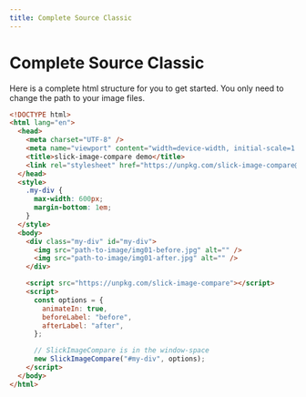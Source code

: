 ```yaml
---
title: Complete Source Classic
---
```


<script setup>
</script>

# Complete Source Classic

Here is a complete html structure for you to get started.
You only need to change the path to your image files.

```html
<!DOCTYPE html>
<html lang="en">
  <head>
    <meta charset="UTF-8" />
    <meta name="viewport" content="width=device-width, initial-scale=1.0" />
    <title>slick-image-compare demo</title>
    <link rel="stylesheet" href="https://unpkg.com/slick-image-compare@0.4.10/dist/slick-image-compare.css" />
  </head>
  <style>
    .my-div {
      max-width: 600px;
      margin-bottom: 1em;
    }
  </style>
  <body>
    <div class="my-div" id="my-div">
      <img src="path-to-image/img01-before.jpg" alt="" />
      <img src="path-to-image/img01-after.jpg" alt="" />
    </div>

    <script src="https://unpkg.com/slick-image-compare"></script>
    <script>
      const options = {
        animateIn: true,
        beforeLabel: "before",
        afterLabel: "after",
      };

      // SlickImageCompare is in the window-space
      new SlickImageCompare("#my-div", options);
    </script>
  </body>
</html>
```
